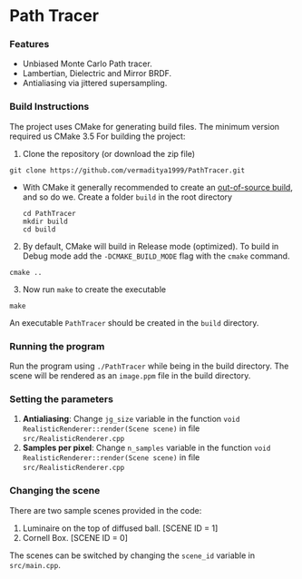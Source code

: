 # Path Tracer

### Features
- Unbiased Monte Carlo Path tracer.
- Lambertian, Dielectric and Mirror BRDF.
- Antialiasing via jittered supersampling.

### Build Instructions
The project uses CMake for generating build files. The minimum version required us CMake 3.5
For building the project:
1. Clone the repository (or download the zip file)  
  ```
  git clone https://github.com/vermaditya1999/PathTracer.git
  ```
- With CMake it generally recommended to create an [out-of-source build](https://gitlab.kitware.com/cmake/community/wikis/FAQ#out-of-source-build-trees), and so do we. Create a folder `build` in the root directory 
  ```
  cd PathTracer
  mkdir build
  cd build
  ```
2. By default, CMake will build in Release mode (optimized). To build in Debug mode add the `-DCMAKE_BUILD_MODE` flag with the `cmake` command.
  ```
  cmake ..
  ```
3. Now run `make` to create the executable  
  ```
  make
  ```
An executable `PathTracer` should be created in the `build` directory.

### Running the program
Run the program using `./PathTracer` while being in the build directory.
The scene will be rendered as an `image.ppm` file in the build directory.

### Setting the parameters
1. __Antialiasing__: Change `jg_size` variable in the function `void RealisticRenderer::render(Scene scene)` in file `src/RealisticRenderer.cpp` 
2. __Samples per pixel__: Change `n_samples` variable in the function `void RealisticRenderer::render(Scene scene)` in file `src/RealisticRenderer.cpp`

### Changing the scene
There are two sample scenes provided in the code:
1. Luminaire on the top of diffused ball. [SCENE ID = 1]
2. Cornell Box. [SCENE ID = 0]

The scenes can be switched by changing the `scene_id` variable in `src/main.cpp`.
